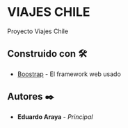 # VIAJES CHILE

Proyecto Viajes Chile

## Construido con 🛠️

* [Boostrap](https://getbootstrap.com/) - El framework web usado

## Autores ✒️

* **Eduardo Araya** - *Principal*